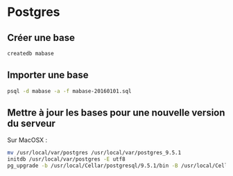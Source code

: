 Postgres
========

Créer une base
--------------

```bash
createdb mabase
```


Importer une base
-----------------
```bash
psql -d mabase -a -f mabase-20160101.sql
```


Mettre à jour les bases pour une nouvelle version du serveur
------------------------------------------------------------

Sur MacOSX :

```bash
mv /usr/local/var/postgres /usr/local/var/postgres_9.5.1
initdb /usr/local/var/postgres -E utf8
pg_upgrade -b /usr/local/Cellar/postgresql/9.5.1/bin -B /usr/local/Cellar/postgresql/9.6.2/bin -d /usr/local/var/postgres_9.5.1 -D /usr/local/var/postgres
```


